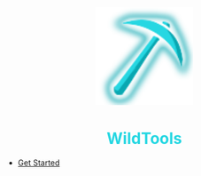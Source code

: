<center>
  <a style="color: black; text-decoration: none;" href="/#/wildtools/">
    <img src="./images/wildtools-icon.png" width=35%>
    <h1 style="color: #26d7e2;">WildTools</h1>
  </a>
</center>

* [Get Started](wildtools/)
